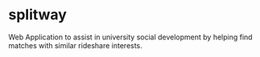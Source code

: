 # splitway
Web Application to assist in university social development by helping find matches with similar rideshare interests.
